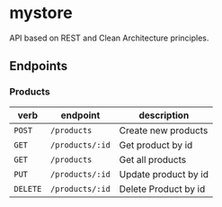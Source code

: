 # mystore

API based on REST and Clean Architecture principles.

## Endpoints

### Products

| verb     | endpoint        | description          |
|----------|-----------------|----------------------|
| `POST`   | `/products`     | Create new products  |
| `GET`    | `/products/:id` | Get product by id    |
| `GET`    | `/products`     | Get all products     |
| `PUT`    | `/products/:id` | Update product by id |
| `DELETE` | `/products/:id` | Delete Product by id |
